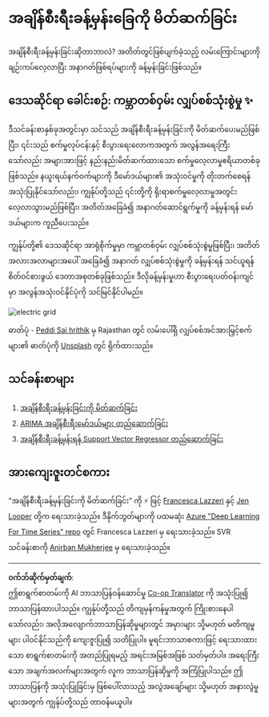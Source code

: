<!--
CO_OP_TRANSLATOR_METADATA:
{
  "original_hash": "61342603bad8acadbc6b2e4e3aab3f66",
  "translation_date": "2025-09-05T11:50:20+00:00",
  "source_file": "7-TimeSeries/README.md",
  "language_code": "my"
}
-->
# အချိန်စီးရီးခန့်မှန်းခြေကို မိတ်ဆက်ခြင်း

အချိန်စီးရီးခန့်မှန်းခြင်းဆိုတာဘာလဲ? အတိတ်တွင်ဖြစ်ပျက်ခဲ့သည့် လမ်းကြောင်းများကို ချဉ်းကပ်လေ့လာပြီး အနာဂတ်ဖြစ်ရပ်များကို ခန့်မှန်းခြင်းဖြစ်သည်။

## ဒေသဆိုင်ရာ ခေါင်းစဉ်: ကမ္ဘာတစ်ဝှမ်း လျှပ်စစ်သုံးစွဲမှု ✨

ဒီသင်ခန်းစာနှစ်ခုအတွင်းမှာ သင်သည် အချိန်စီးရီးခန့်မှန်းခြင်းကို မိတ်ဆက်ပေးမည်ဖြစ်ပြီး၊ ၎င်းသည် စက်မှုလုပ်ငန်းနှင့် စီးပွားရေးလောကအတွက် အလွန်အရေးကြီးသော်လည်း အများအားဖြင့် နည်းနည်းမိတ်ဆက်ထားသော စက်မှုလေ့လာမှုဧရိယာတစ်ခုဖြစ်သည်။ နယူးရယ်နက်ဝက်များကို ဒီမော်ဒယ်များ၏ အသုံးဝင်မှုကို တိုးတက်စေရန် အသုံးပြုနိုင်သော်လည်း၊ ကျွန်ုပ်တို့သည် ၎င်းတို့ကို ရိုးရာစက်မှုလေ့လာမှုအတွင်း လေ့လာသွားမည်ဖြစ်ပြီး၊ အတိတ်အခြေခံ၍ အနာဂတ်ဆောင်ရွက်မှုကို ခန့်မှန်းရန် မော်ဒယ်များက ကူညီပေးသည်။

ကျွန်ုပ်တို့၏ ဒေသဆိုင်ရာ အာရုံစိုက်မှုမှာ ကမ္ဘာတစ်ဝှမ်း လျှပ်စစ်သုံးစွဲမှုဖြစ်ပြီး၊ အတိတ်အလားအလာများအပေါ် အခြေခံ၍ အနာဂတ် လျှပ်စစ်သုံးစွဲမှုကို ခန့်မှန်းရန် သင်ယူရန် စိတ်ဝင်စားဖွယ် ဒေတာအစုတစ်ခုဖြစ်သည်။ ဒီလိုခန့်မှန်းမှုဟာ စီးပွားရေးပတ်ဝန်းကျင်မှာ အလွန်အသုံးဝင်နိုင်ပုံကို သင်မြင်နိုင်ပါမည်။

![electric grid](../../../7-TimeSeries/images/electric-grid.jpg)

ဓာတ်ပုံ - [Peddi Sai hrithik](https://unsplash.com/@shutter_log?utm_source=unsplash&utm_medium=referral&utm_content=creditCopyText) မှ Rajasthan တွင် လမ်းပေါ်ရှိ လျှပ်စစ်အင်အားမြှင့်စက်များ၏ ဓာတ်ပုံကို [Unsplash](https://unsplash.com/s/photos/electric-india?utm_source=unsplash&utm_medium=referral&utm_content=creditCopyText) တွင် ရိုက်ထားသည်။

## သင်ခန်းစာများ

1. [အချိန်စီးရီးခန့်မှန်းခြင်းကို မိတ်ဆက်ခြင်း](1-Introduction/README.md)
2. [ARIMA အချိန်စီးရီးမော်ဒယ်များ တည်ဆောက်ခြင်း](2-ARIMA/README.md)
3. [အချိန်စီးရီးခန့်မှန်းရန် Support Vector Regressor တည်ဆောက်ခြင်း](3-SVR/README.md)

## အားကျေးဇူးတင်စကား

"အချိန်စီးရီးခန့်မှန်းခြင်းကို မိတ်ဆက်ခြင်း" ကို ⚡️ ဖြင့် [Francesca Lazzeri](https://twitter.com/frlazzeri) နှင့် [Jen Looper](https://twitter.com/jenlooper) တို့က ရေးသားခဲ့သည်။ ဒီနိုက်ဘွတ်များကို ပထမဆုံး [Azure "Deep Learning For Time Series" repo](https://github.com/Azure/DeepLearningForTimeSeriesForecasting) တွင် Francesca Lazzeri မှ ရေးသားခဲ့သည်။ SVR သင်ခန်းစာကို [Anirban Mukherjee](https://github.com/AnirbanMukherjeeXD) မှ ရေးသားခဲ့သည်။

---

**ဝက်ဘ်ဆိုက်မှတ်ချက်**:  
ဤစာရွက်စာတမ်းကို AI ဘာသာပြန်ဝန်ဆောင်မှု [Co-op Translator](https://github.com/Azure/co-op-translator) ကို အသုံးပြု၍ ဘာသာပြန်ထားပါသည်။ ကျွန်ုပ်တို့သည် တိကျမှန်ကန်မှုအတွက် ကြိုးစားနေပါသော်လည်း၊ အလိုအလျောက်ဘာသာပြန်ဆိုမှုများတွင် အမှားများ သို့မဟုတ် မတိကျမှုများ ပါဝင်နိုင်သည်ကို ကျေးဇူးပြု၍ သတိပြုပါ။ မူရင်းဘာသာစကားဖြင့် ရေးသားထားသော စာရွက်စာတမ်းကို အတည်ပြုရမည့် အရင်းအမြစ်အဖြစ် သတ်မှတ်ပါ။ အရေးကြီးသော အချက်အလက်များအတွက် လူက ဘာသာပြန်ဆိုမှုကို အကြံပြုပါသည်။ ဤဘာသာပြန်ကို အသုံးပြုခြင်းမှ ဖြစ်ပေါ်လာသည့် အလွဲအချော်များ သို့မဟုတ် အနားလွဲမှုများအတွက် ကျွန်ုပ်တို့သည် တာဝန်မယူပါ။